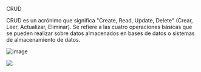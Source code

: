 <p>CRUD<p>

CRUD es un acrónimo que significa "Create, Read, Update, Delete" (Crear, Leer, Actualizar, Eliminar). Se refiere a las cuatro operaciones básicas que se pueden realizar sobre datos almacenados en bases de datos o sistemas de almacenamiento de datos.


![image](https://github.com/user-attachments/assets/e427a78f-8aaa-4e9a-a149-162aaffa8b1c)

<img src="https://user-images.githubusercontent.com/73097560/115834477-dbab4500-a447-11eb-908a-139a6edaec5c.gif">
